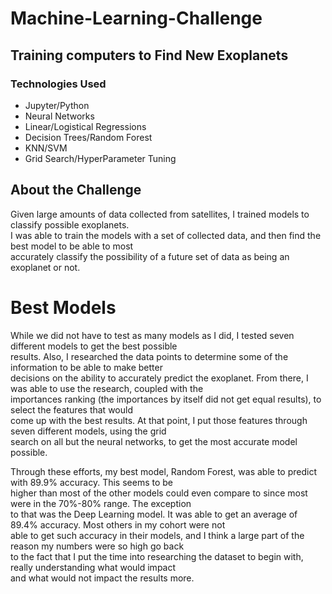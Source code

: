 # Machine-Learning-Challenge

## Training computers to Find New Exoplanets

### Technologies Used
* Jupyter/Python
* Neural Networks
* Linear/Logistical Regressions
* Decision Trees/Random Forest
* KNN/SVM
* Grid Search/HyperParameter Tuning

## About the Challenge
Given large amounts of data collected from satellites, I trained models to classify possible exoplanets. <br> I was able to train the models with a set of collected data, and then find the best model to be able to most<br>accurately classify the possibility of a future set of data as being an exoplanet or not. 

# Best Models
While we did not have to test as many models as I did, I tested seven different models to get the best possible<br> results. Also, I researched the data points to determine some of the information to be able to make better<br> decisions on the ability to accurately predict the exoplanet. From there, I was able to use the research, coupled with the<br> importances ranking (the importances by itself did not get equal results), to select the features that would<br> come up with the best results. At that point, I put those features through seven different models, using the grid<br> search on all but the neural networks, to get the most accurate model possible. <br>

Through these efforts, my best model, Random Forest, was able to predict with 89.9% accuracy. This seems to be <br>higher than most of the other models could even compare to since most were in the 70%-80% range. The exception<br> to that was the Deep Learning model. It was able to get an average of 89.4% accuracy. Most others in my cohort were not<br> able to get such accuracy in their models, and I think a large part of the reason my numbers were so high go back<br> to the fact that I put the time into researching the dataset to begin with, really understanding what would impact <br>and what would not impact the results more. 